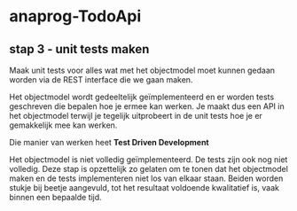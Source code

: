 # anaprog-TodoApi

 ## stap 3 - unit tests maken

 Maak unit tests voor alles wat met het objectmodel moet kunnen gedaan worden via de REST interface die we gaan maken.

 Het objectmodel wordt gedeeltelijk geïmplementeerd en er worden tests geschreven die bepalen hoe je ermee kan werken. Je maakt dus een API in het objectmodel terwijl je tegelijk uitprobeert in de unit tests hoe je er gemakkelijk mee kan werken.

 Die manier van werken heet **Test Driven Development**

 Het objectmodel is niet volledig geïmplementeerd. De tests zijn ook nog niet volledig. Deze stap is opzettelijk zo gelaten om te tonen dat het objectmodel maken en de tests implementeren niet los van elkaar staan.
 Beiden worden stukje bij beetje aangevuld, tot het resultaat voldoende kwalitatief is, vaak binnen een bepaalde tijd.
